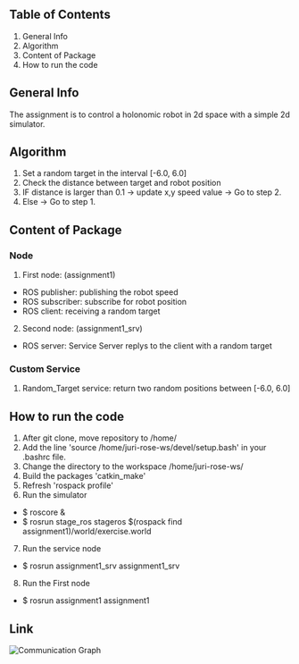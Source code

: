 ## Table of Contents
1. General Info 
2. Algorithm 
3. Content of Package
4. How to run the code

## General Info 
The assignment is to control a holonomic robot in 2d space 
with a simple 2d simulator.

## Algorithm
1. Set a random target in the interval [-6.0, 6.0]
2. Check the distance between target and robot position
3. IF distance is larger than 0.1 
	-> update x,y speed value 
	-> Go to step 2.
4. Else -> Go to step 1.

## Content of Package
### Node
1. First node:	(assignment1)
* ROS publisher: publishing the robot speed
* ROS subscriber: subscribe for robot position
* ROS client: receiving a random target
2. Second node: (assignment1_srv)
* ROS server: Service Server replys to the client with a random target

### Custom Service
1. Random_Target service: return two random positions between [-6.0, 6.0]

## How to run the code
1. After git clone, move repository to /home/
2. Add the line 'source /home/juri-rose-ws/devel/setup.bash' in your .bashrc file.
3. Change the directory to the workspace /home/juri-rose-ws/
4. Build the packages 'catkin_make'
5. Refresh 'rospack profile'
6. Run the simulator
* $ roscore &
* $ rosrun stage_ros stageros $(rospack find assignment1)/world/exercise.world

7. Run the service node
* $ rosrun assignment1_srv assignment1_srv

8. Run the First node 
* $ rosrun assignment1 assignment1

## Link
![Communication Graph](../master/myFolder/rosgraph.png)

